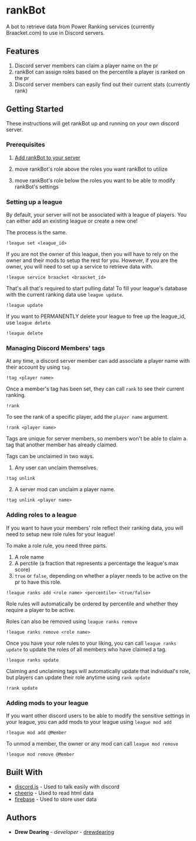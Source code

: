 # rankBot

A bot to retrieve data from Power Ranking services (currently Braacket.com) to use in Discord servers.

## Features
1. Discord server members can claim a player name on the pr
2. rankBot can assign roles based on the percentile a player is ranked on the pr
3. Discord server members can easily find out their current stats (currently rank)

## Getting Started

These instructions will get rankBot up and running on your own discord server.

### Prerequisites

1. [Add rankBot to your server](https://discordapp.com/api/oauth2/authorize?client_id=547545067796299786&permissions=268435456&scope=bot)

2. move rankBot's role above the roles you want rankBot to utilize

3. move rankBot's role below the roles you want to be able to modify rankBot's settings


### Setting up a league

By default, your server will not be associated with a league of players. You can either add an existing league or create a new one!

The process is the same.

```
!league set <league_id>
```

If you are not the owner of this league, then you will have to rely on the owner and their mods to setup the rest for you. However, if you are the owner, you will need to set up a service to retrieve data with.

```
!league service braacket <braacket_id>
```

That's all that's required to start pulling data! To fill your league's database with the current ranking data use `league update`.

```
!league update
```

If you want to PERMANENTLY delete your league to free up the league_id, use `league delete`

```
!league delete
```

### Managing Discord Members' tags

At any time, a discord server member can add associate a player name with their account by using `tag`.

```
!tag <player name>
```

Once a member's tag has been set, they can call `rank` to see their current ranking.

```
!rank
```

To see the rank of a specific player, add the `player name` argument.

```
!rank <player name>
```

Tags are unique for server members, so members won't be able to claim a tag that another member has already claimed.

Tags can be unclaimed in two ways.

1. Any user can unclaim themselves.

```
!tag unlink
```

2. A server mod can unclaim a player name.

```
!tag unlink <player name>
```

### Adding roles to a league

If you want to have your members' role reflect their ranking data, you will need to setup new role rules for your league!

To make a role rule, you need three parts.

1. A role name
2. A perctile (a fraction that represents a percentage the league's max score)
3. `true` or `false`, depending on whether a player needs to be active on the pr to have this role.

```
!league ranks add <role name> <percentile> <true/false>
```

Role rules will automatically be ordered by percentile and whether they require a player to be active.

Roles can also be removed using `league ranks remove`

```
!league ranks remove <role name>
```

Once you have your role rules to your liking, you can call `league ranks update` to update the roles of all members who have claimed a tag.

```
!league ranks update
```

Claiming and unclaiming tags will automatically update that individual's role, but players can update their role anytime using `rank update`

```
!rank update
```

### Adding mods to your league

If you want other discord users to be able to modify the sensitive settings in your league, you can add mods to your league using `league mod add`

```
!league mod add @Member
```

To unmod a member, the owner or any mod can call `league mod remove`

```
!league mod remove @Member
```

## Built With

* [discord.js](https://discord.js.org) - Used to talk easily with discord
* [cheerio](https://cheerio.js.org/) - Used to read html data
* [firebase](https://firebase.google.com/) - Used to store user data

## Authors

* **Drew Dearing** - *developer* - [drewdearing](https://github.com/drewdearing)
